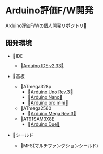 # Arduino評価F/W開発
Arduino評価F/Wの個人開発リポジトリ🥳

## 開発環境
- 📍IDE
  - 📍[Arduino IDE v2.33🔗](https://github.com/arduino/arduino-ide/releases/tag/2.3.3)

- 📍基板
  - 📍ATmega328p
    - 📍[Arduino Uno Rev.3🔗](https://docs.arduino.cc/hardware/uno-rev3/)
    - 📍[Arduino Nano🔗](https://docs.arduino.cc/hardware/nano/)
    - 📍[Arduino pro mini🔗](https://docs.arduino.cc/retired/boards/arduino-pro-mini/)
  - 📍ATmega2560
    - 📍[Arduino Mega Rev.3🔗](https://docs.arduino.cc/hardware/mega-2560/)
  - 📍AT91SAM3X8E
    - 📍[Arduino Due🔗](https://docs.arduino.cc/hardware/due)
- 📍シールド
  - 📍MFS(マルチファンクションシールド)